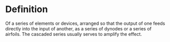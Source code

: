 # Definition

Of a series of elements or devices, arranged so that the output of one
feeds directly into the input of another, as a series of dynodes or a
series of airfoils. The cascaded series usually serves to amplify the
effect.
